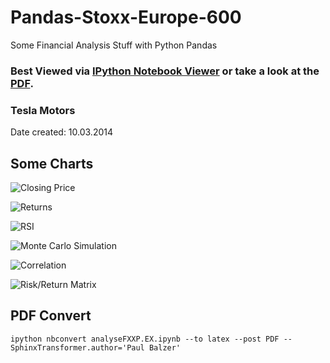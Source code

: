 Pandas-Stoxx-Europe-600
=======================

Some Financial Analysis Stuff with Python Pandas

### Best Viewed via [IPython Notebook Viewer](http://nbviewer.ipython.org/github/balzer82/Pandas-Stoxx-Europe-600/blob/master/analyseFXXP.EX.ipynb) or take a look at the [PDF](https://github.com/balzer82/Pandas-Stoxx-Europe-600/blob/master/analyseFXXP.EX.pdf?raw=true).

### Tesla Motors

Date created: 10.03.2014



## Some Charts

![Closing Price](https://raw.github.com/balzer82/Pandas-Stoxx-Europe-600/master/analyseFXXP.EX_files/analyseFXXP.EX_6_0.png)

![Returns](https://raw.github.com/balzer82/Pandas-Stoxx-Europe-600/master/analyseFXXP.EX_files/analyseFXXP.EX_11_0.png)

![RSI](https://raw.github.com/balzer82/Pandas-Stoxx-Europe-600/master/analyseFXXP.EX_files/analyseFXXP.EX_14_0.png)

![Monte Carlo Simulation](https://raw.github.com/balzer82/Pandas-Stoxx-Europe-600/master/analyseFXXP.EX_files/analyseFXXP.EX_17_0.png)

![Correlation](https://raw.github.com/balzer82/Pandas-Stoxx-Europe-600/master/analyseFXXP.EX_files/analyseFXXP.EX_24_1.png)

![Risk/Return Matrix](https://raw.github.com/balzer82/Pandas-Stoxx-Europe-600/master/analyseFXXP.EX_files/analyseFXXP.EX_28_0.png)

## PDF Convert

`ipython nbconvert analyseFXXP.EX.ipynb --to latex --post PDF --SphinxTransformer.author='Paul Balzer'`
